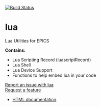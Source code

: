 [![Build Status](https://travis-ci.org/epics-modules/lua.svg?branch=master)](https://travis-ci.org/epics-modules/lua)

# lua
Lua Utilities for EPICS

**Contains:**  
* Lua Scripting Record (luascriptRecord)
* Lua Shell
* Lua Device Support
* Functions to help embed lua in your code

[Report an issue with lua](https://github.com/epics-modules/script/issues/new?title=%20ISSUE%20NAME%20HERE&body=**Describe%20the%20issue**%0A%0A**Steps%20to%20reproduce**%0A1.%20Step%20one%0A2.%20Step%20two%0A3.%20Step%20three%0A%0A**Expected%20behaivour**%0A%0A**Actual%20behaviour**%0A%0A**Build%20Environment**%0AArchitecture:%0AEpics%20Base%20Version:%0ADependent%20Module%20Versions:&labels=bug)  
[Request a feature](https://github.com/epics-modules/script/issues/new?title=%20FEATURE%20SHORT%20DESCRIPTION&body=**Feature%20Long%20Description**%0A%0A**Why%20should%20this%20be%20added?**%0A&labels=enhancement)

* [HTML documentation](https://epics-lua.readthedocs.io/en/latest/)
